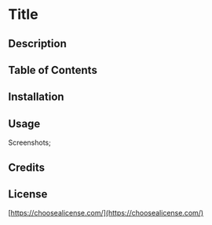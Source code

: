 # Title

## Description

## Table of Contents

## Installation

## Usage
Screenshots;


## Credits

## License
[https://choosealicense.com/](https://choosealicense.com/)
